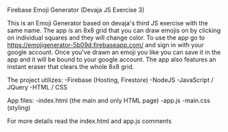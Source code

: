 Firebase Emoji Generator (Devaja JS Exercise 3)

This is an Emoji Generator based on devaja's third JS exercise with the same name.
The app is an 8x8 grid that you can draw emojis on by clicking on individual squares and they will change color.
To use the app go to https://emojigenerator-5b09d.firebaseapp.com/ and sign in with your google account.
Once you've drawn an emoji you like you can save it in the app and it will be bound to your google account.
The app also features an instant eraser that clears the whole 8x8 grid.

The project utilizes:
-Firebase (Hosting, Firestore)
-NodeJS
-JavaScript / JQuery
-HTML / CSS

App files:
-index.html (the main and only HTML page)
-app.js
-main.css (styling)

For more details read the index.html and app.js comments